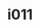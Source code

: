 ---
title: i011
text: Nel prendere una decisione, sei più propenso a basarti su
options:
  a: 
    text: fatti e verità accertate
    dimension: T
  b:
    text: emozioni e valide intuizioni
    dimension: F
---